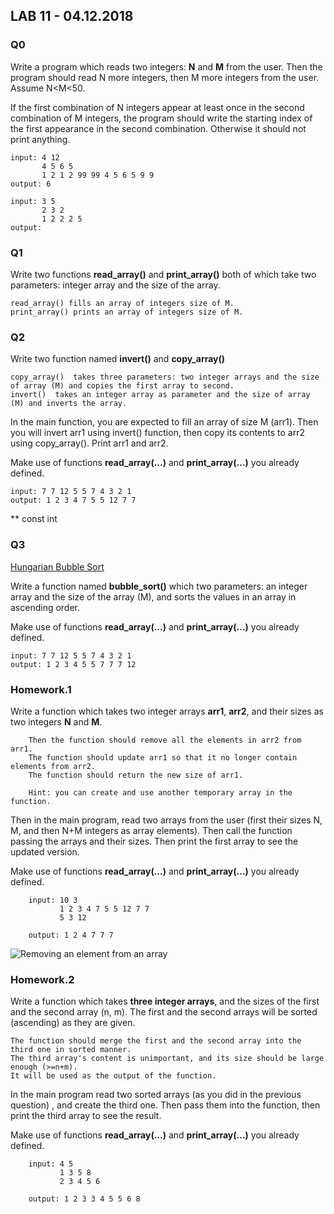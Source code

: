 
## LAB 11 - 04.12.2018

### Q0

Write a program which reads two integers: **N** and **M** from the user. Then the program should read N more integers, then M more integers from the user. Assume N<M<50. 

 If the first combination of N integers appear at least once in the second combination of M integers, the program should write the starting index of the first appearance in the second combination. Otherwise it should not print anything. 


    input: 4 12
           4 5 6 5
           1 2 1 2 99 99 4 5 6 5 9 9
    output: 6
    
    input: 3 5
           2 3 2
           1 2 2 2 5
    output: 


### Q1

Write two functions **read_array()** and **print_array()** both of which take two parameters: integer array and the size of the array.

    read_array() fills an array of integers size of M.
    print_array() prints an array of integers size of M.

### Q2

Write two function named **invert()** and **copy_array()** 

    copy_array()  takes three parameters: two integer arrays and the size of array (M) and copies the first array to second. 
    invert()  takes an integer array as parameter and the size of array (M) and inverts the array.


 In the main function, you are expected to fill an array of size M (arr1). Then you will invert arr1 using invert() function, then copy its contents to arr2 using copy_array(). Print arr1 and arr2.
 
 
Make use of functions **read_array(...)** and **print_array(...)** you already defined.

    input: 7 7 12 5 5 7 4 3 2 1
    output: 1 2 3 4 7 5 5 12 7 7
    
    
** const int

### Q3


[Hungarian Bubble Sort](https://www.youtube.com/watch?v=lyZQPjUT5B4&t=169s)

Write a function named **bubble_sort()** which two parameters: an integer array and the size of the array (M), and sorts the values in an array in ascending order. 

Make use of functions **read_array(...)** and **print_array(...)** you already defined.

    input: 7 7 12 5 5 7 4 3 2 1
    output: 1 2 3 4 5 5 7 7 7 12 



### Homework.1

Write a function which takes two integer arrays **arr1**, **arr2**, and their sizes as two integers **N** and **M**. 

        Then the function should remove all the elements in arr2 from arr1. 
        The function should update arr1 so that it no longer contain elements from arr2. 
        The function should return the new size of arr1.

        Hint: you can create and use another temporary array in the function. 

Then in the main program, read two arrays from the user (first their sizes N, M, and then N+M integers as array elements). Then call the function passing the arrays and their sizes. Then print the first array to see the updated version. 


Make use of functions **read_array(...)** and **print_array(...)** you already defined.


        input: 10 3
               1 2 3 4 7 5 5 12 7 7
               5 3 12
               
        output: 1 2 4 7 7 7


![Removing an element from an array](https://github.com/hkmztrk/CMPE150/blob/master/week11/remove-arr.PNG)

### Homework.2

Write a function which takes **three integer arrays**, and the sizes of the first and the second array (n, m).  The first and the second arrays will be sorted (ascending) as they are given. 

    The function should merge the first and the second array into the third one in sorted manner. 
    The third array's content is unimportant, and its size should be large enough (>=n+m). 
    It will be used as the output of the function. 

In the main program read two sorted arrays (as you did in the previous question) , and create the third one. Then pass them into the function, then print the third array to see the result.


Make use of functions **read_array(...)** and **print_array(...)** you already defined.


        input: 4 5 
               1 3 5 8 
               2 3 4 5 6
               
        output: 1 2 3 3 4 5 5 6 8


```python

```

